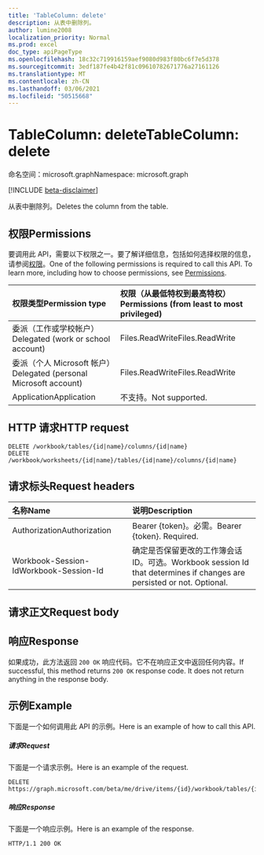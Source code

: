 ```yaml
---
title: 'TableColumn: delete'
description: 从表中删除列。
author: lumine2008
localization_priority: Normal
ms.prod: excel
doc_type: apiPageType
ms.openlocfilehash: 18c32c719916159aef9080d983f80bc6f7e5d378
ms.sourcegitcommit: 3edf187fe4b42f81c09610782671776a27161126
ms.translationtype: MT
ms.contentlocale: zh-CN
ms.lasthandoff: 03/06/2021
ms.locfileid: "50515668"
---
```

# <a name="tablecolumn-delete"></a><span data-ttu-id="66d83-103">TableColumn: delete</span><span class="sxs-lookup"><span data-stu-id="66d83-103">TableColumn: delete</span></span>

<span data-ttu-id="66d83-104">命名空间：microsoft.graph</span><span class="sxs-lookup"><span data-stu-id="66d83-104">Namespace: microsoft.graph</span></span>

[!INCLUDE [beta-disclaimer](../../includes/beta-disclaimer.md)]

<span data-ttu-id="66d83-105">从表中删除列。</span><span class="sxs-lookup"><span data-stu-id="66d83-105">Deletes the column from the table.</span></span>
## <a name="permissions"></a><span data-ttu-id="66d83-106">权限</span><span class="sxs-lookup"><span data-stu-id="66d83-106">Permissions</span></span>
<span data-ttu-id="66d83-p101">要调用此 API，需要以下权限之一。要了解详细信息，包括如何选择权限的信息，请参阅[权限](/graph/permissions-reference)。</span><span class="sxs-lookup"><span data-stu-id="66d83-p101">One of the following permissions is required to call this API. To learn more, including how to choose permissions, see [Permissions](/graph/permissions-reference).</span></span>

|<span data-ttu-id="66d83-109">权限类型</span><span class="sxs-lookup"><span data-stu-id="66d83-109">Permission type</span></span>      | <span data-ttu-id="66d83-110">权限（从最低特权到最高特权）</span><span class="sxs-lookup"><span data-stu-id="66d83-110">Permissions (from least to most privileged)</span></span>              |
|:--------------------|:---------------------------------------------------------|
|<span data-ttu-id="66d83-111">委派（工作或学校帐户）</span><span class="sxs-lookup"><span data-stu-id="66d83-111">Delegated (work or school account)</span></span> | <span data-ttu-id="66d83-112">Files.ReadWrite</span><span class="sxs-lookup"><span data-stu-id="66d83-112">Files.ReadWrite</span></span>    |
|<span data-ttu-id="66d83-113">委派（个人 Microsoft 帐户）</span><span class="sxs-lookup"><span data-stu-id="66d83-113">Delegated (personal Microsoft account)</span></span> | <span data-ttu-id="66d83-114">Files.ReadWrite</span><span class="sxs-lookup"><span data-stu-id="66d83-114">Files.ReadWrite</span></span>    |
|<span data-ttu-id="66d83-115">Application</span><span class="sxs-lookup"><span data-stu-id="66d83-115">Application</span></span> | <span data-ttu-id="66d83-116">不支持。</span><span class="sxs-lookup"><span data-stu-id="66d83-116">Not supported.</span></span> |

## <a name="http-request"></a><span data-ttu-id="66d83-117">HTTP 请求</span><span class="sxs-lookup"><span data-stu-id="66d83-117">HTTP request</span></span>
<!-- { "blockType": "ignored" } -->
```http
DELETE /workbook/tables/{id|name}/columns/{id|name}
DELETE /workbook/worksheets/{id|name}/tables/{id|name}/columns/{id|name}

```
## <a name="request-headers"></a><span data-ttu-id="66d83-118">请求标头</span><span class="sxs-lookup"><span data-stu-id="66d83-118">Request headers</span></span>
| <span data-ttu-id="66d83-119">名称</span><span class="sxs-lookup"><span data-stu-id="66d83-119">Name</span></span>       | <span data-ttu-id="66d83-120">说明</span><span class="sxs-lookup"><span data-stu-id="66d83-120">Description</span></span>|
|:---------------|:----------|
| <span data-ttu-id="66d83-121">Authorization</span><span class="sxs-lookup"><span data-stu-id="66d83-121">Authorization</span></span>  | <span data-ttu-id="66d83-p102">Bearer {token}。必需。</span><span class="sxs-lookup"><span data-stu-id="66d83-p102">Bearer {token}. Required.</span></span> |
| <span data-ttu-id="66d83-124">Workbook-Session-Id</span><span class="sxs-lookup"><span data-stu-id="66d83-124">Workbook-Session-Id</span></span>  | <span data-ttu-id="66d83-p103">确定是否保留更改的工作簿会话 ID。可选。</span><span class="sxs-lookup"><span data-stu-id="66d83-p103">Workbook session Id that determines if changes are persisted or not. Optional.</span></span>|

## <a name="request-body"></a><span data-ttu-id="66d83-127">请求正文</span><span class="sxs-lookup"><span data-stu-id="66d83-127">Request body</span></span>

## <a name="response"></a><span data-ttu-id="66d83-128">响应</span><span class="sxs-lookup"><span data-stu-id="66d83-128">Response</span></span>

<span data-ttu-id="66d83-p104">如果成功，此方法返回 `200 OK` 响应代码。它不在响应正文中返回任何内容。</span><span class="sxs-lookup"><span data-stu-id="66d83-p104">If successful, this method returns `200 OK` response code. It does not return anything in the response body.</span></span>

## <a name="example"></a><span data-ttu-id="66d83-131">示例</span><span class="sxs-lookup"><span data-stu-id="66d83-131">Example</span></span>
<span data-ttu-id="66d83-132">下面是一个如何调用此 API 的示例。</span><span class="sxs-lookup"><span data-stu-id="66d83-132">Here is an example of how to call this API.</span></span>
##### <a name="request"></a><span data-ttu-id="66d83-133">请求</span><span class="sxs-lookup"><span data-stu-id="66d83-133">Request</span></span>
<span data-ttu-id="66d83-134">下面是一个请求示例。</span><span class="sxs-lookup"><span data-stu-id="66d83-134">Here is an example of the request.</span></span>
<!-- {
  "blockType": "request",
  "name": "tablecolumn_delete"
}-->
```http
DELETE https://graph.microsoft.com/beta/me/drive/items/{id}/workbook/tables/{id|name}/columns/{id|name}
```

##### <a name="response"></a><span data-ttu-id="66d83-135">响应</span><span class="sxs-lookup"><span data-stu-id="66d83-135">Response</span></span>
<span data-ttu-id="66d83-136">下面是一个响应示例。</span><span class="sxs-lookup"><span data-stu-id="66d83-136">Here is an example of the response.</span></span> 
<!-- {
  "blockType": "response",
  "truncated": true,
  "@odata.type": "microsoft.graph.none"
} -->
```http
HTTP/1.1 200 OK
```

<!-- uuid: 8fcb5dbc-d5aa-4681-8e31-b001d5168d79
2015-10-25 14:57:30 UTC -->
<!--
{
  "type": "#page.annotation",
  "description": "TableColumn: delete",
  "keywords": "",
  "section": "documentation",
  "tocPath": "",
  "suppressions": []
}
-->



